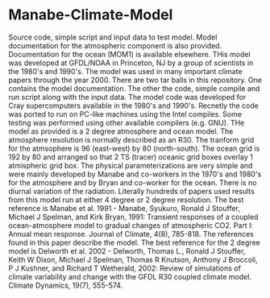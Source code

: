 # Manabe-Climate-Model
Source code, simple script and input data to test model. Model documentation for the atmospheric component is also provided. Documentation for the ocean (MOM1) is available elsewhere. THis model was developed at GFDL/NOAA in Princeton, NJ by a group of scientists in the 1980's and 1990's. The model was used in many important climate papers through the year 2000.
There are two tar balls in this repository. One contains the model documentation. The other the code, simple compile and run script along with the input data.
The model code was developed for Cray supercomputers available in the 1980's and 1990's. Recnetly the code was ported to run on PC-like machines using the Intel compiles. Some testing was performed using other available compilers (e.g. GNU).
THe model as provided is a 2 degree atmosphere and ocean model. The atmosphere resolution is normally described as an R30. The tranform grid for the atmsophere is 96 (east-west) by 80 (north-south). The ocean grid is 192 by 80 and arranged so that 2 TS (tracer) oceanic grid boxes overlay 1 atmispheric grid box.
The physical parameterizations are very simple and were mainly developed by Manabe and co-workers in the 1970's and 1980's for the atmosphere and by Bryan and co-worker for the ocean. There is no diurnal variation of the radiation.
Literally hundreds of papers used results from this model run at either 4 degree or 2 degree resolution. The best reference is Manabe et al. 1991 - Manabe, Syukuro, Ronald J Stouffer, Michael J Spelman, and Kirk Bryan, 1991: Transient responses of a coupled ocean-atmosphere model to gradual changes of atmospheric CO2. Part I: Annual mean response. Journal of Climate, 4(8), 785-818. The references found in this paper describe the model. The best reference for the 2 degree model is Delworth et al. 2002 - Delworth, Thomas L., Ronald J Stouffer, Keith W Dixon, Michael J Spelman, Thomas R Knutson, Anthony J Broccoli, P J Kushner, and Richard T Wetherald, 2002: Review of simulations of climate variability and change with the GFDL R30 coupled climate model. Climate Dynamics, 19(7), 555-574.
